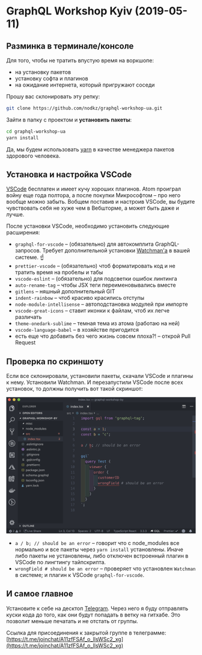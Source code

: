 # GraphQL Workshop Kyiv (2019-05-11)

## Разминка в терминале/консоле

Для того, чтобы не тратить впустую время на воркшопе:

- на установку пакетов
- установку софта и плагинов
- на ожидание интернета, который пригружают соседи

Прошу вас склонировать эту репку:

```bash
git clone https://github.com/nodkz/graphql-workshop-ua.git
```

Зайти в папку с проектом и **установить пакеты**:

```bash
cd graphql-workshop-ua
yarn install
```

Да, мы будем использовать [yarn](https://yarnpkg.com/lang/en/docs/install/) в качестве менеджера пакетов здорового человека.

## Установка и настройка VSCode

[VSCode](https://code.visualstudio.com/) бесплатен и имеет кучу хороших плагинов. Atom проиграл войну еще года полтора, а после покупки Микрософтом – про него вообще можно забыть. Вобщем поставив и настроив VSCode, вы будите чувствовать себя не хуже чем в Вебшторме, а может быть даже и лучше.

После установки VSCode, необходимо установить следующие расширения:

- `graphql-for-vscode` – (обязательно) для автокомплита GraphQL-запросов. Требует дополнительной установки [Watchman'а](https://facebook.github.io/watchman/docs/install.html) в вашей системе. ☝️
- `prettier-vscode` – (обязательно) чтоб форматировать код и не тратить время на пробелы и табы
- `vscode-eslint` – (обязательно) для подсветки ошибок линтинга
- `auto-rename-tag` – чтобы JSX теги переименовывались вместе
- `gitlens` – няшный дополнительный GIT
- `indent-rainbow` – чтоб красиво красились отступы
- `node-module-intellisense` – автоподстановка модулей при импорте
- `vscode-great-icons` – ставит иконки к файлам, чтоб их легче различать
- `theme-onedark-sublime` – темная тема из атома (работаю на ней)
- `vscode-language-babel` – в хозяйстве пригодится
- есть еще что добавить без чего жизнь совсем плоха?! – открой Pull Request

## Проверка по скриншоту

Если все склонировали, установили пакеты, скачали VSCode и плагины к нему. Установили Watchman. И перезапустили VSCode после всех установок, то должны получить вот такой скриншот:

![img](./misc/vscode-screenshot.png)

- `a / b; // should be an error` – говорит что c node_modules все нормально и все пакеты через `yarn install` установлены. Иначе либо пакеты не установлены, либо отключен встроенный плагин в VSCode по лингтингу тайпскрипта.
- `wrongField # should be an error` – проверяет что установлен `Watchman` в системе; и плагин к VSCode `graphql-for-vscode`.

## И самое главное

Установите к себе на десктоп [Telegram](https://telegram.org/). Через него я буду отправлять куски кода до того, как они будут попадать в ветку на гитхабе. Это позволит меньше печатать и не отстать от группы.

Ссылка для присоединения к закрытой группе в телеграмме: [https://t.me/joinchat/A11zfFSAf_o_llsWSc2_xg](https://t.me/joinchat/A11zfFSAf_o_llsWSc2_xg)
